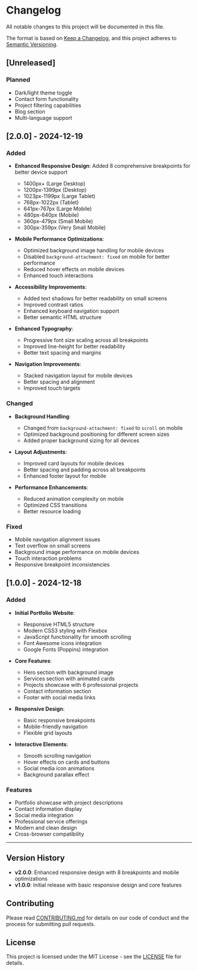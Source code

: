# Changelog

All notable changes to this project will be documented in this file.

The format is based on [Keep a Changelog](https://keepachangelog.com/en/1.0.0/),
and this project adheres to [Semantic Versioning](https://semver.org/spec/v2.0.0.html).

## [Unreleased]

### Planned

- Dark/light theme toggle
- Contact form functionality
- Project filtering capabilities
- Blog section
- Multi-language support

## [2.0.0] - 2024-12-19

### Added

- **Enhanced Responsive Design**: Added 8 comprehensive breakpoints for better device support

  - 1400px+ (Large Desktop)
  - 1200px-1399px (Desktop)
  - 1023px-1199px (Large Tablet)
  - 768px-1022px (Tablet)
  - 641px-767px (Large Mobile)
  - 480px-640px (Mobile)
  - 360px-479px (Small Mobile)
  - 300px-359px (Very Small Mobile)

- **Mobile Performance Optimizations**:

  - Optimized background image handling for mobile devices
  - Disabled `background-attachment: fixed` on mobile for better performance
  - Reduced hover effects on mobile devices
  - Enhanced touch interactions

- **Accessibility Improvements**:

  - Added text shadows for better readability on small screens
  - Improved contrast ratios
  - Enhanced keyboard navigation support
  - Better semantic HTML structure

- **Enhanced Typography**:

  - Progressive font size scaling across all breakpoints
  - Improved line-height for better readability
  - Better text spacing and margins

- **Navigation Improvements**:
  - Stacked navigation layout for mobile devices
  - Better spacing and alignment
  - Improved touch targets

### Changed

- **Background Handling**:

  - Changed from `background-attachment: fixed` to `scroll` on mobile
  - Optimized background positioning for different screen sizes
  - Added proper background sizing for all devices

- **Layout Adjustments**:

  - Improved card layouts for mobile devices
  - Better spacing and padding across all breakpoints
  - Enhanced footer layout for mobile

- **Performance Enhancements**:
  - Reduced animation complexity on mobile
  - Optimized CSS transitions
  - Better resource loading

### Fixed

- Mobile navigation alignment issues
- Text overflow on small screens
- Background image performance on mobile devices
- Touch interaction problems
- Responsive breakpoint inconsistencies

## [1.0.0] - 2024-12-18

### Added

- **Initial Portfolio Website**:

  - Responsive HTML5 structure
  - Modern CSS3 styling with Flexbox
  - JavaScript functionality for smooth scrolling
  - Font Awesome icons integration
  - Google Fonts (Poppins) integration

- **Core Features**:

  - Hero section with background image
  - Services section with animated cards
  - Projects showcase with 6 professional projects
  - Contact information section
  - Footer with social media links

- **Responsive Design**:

  - Basic responsive breakpoints
  - Mobile-friendly navigation
  - Flexible grid layouts

- **Interactive Elements**:
  - Smooth scrolling navigation
  - Hover effects on cards and buttons
  - Social media icon animations
  - Background parallax effect

### Features

- Portfolio showcase with project descriptions
- Contact information display
- Social media integration
- Professional service offerings
- Modern and clean design
- Cross-browser compatibility

---

## Version History

- **v2.0.0**: Enhanced responsive design with 8 breakpoints and mobile optimizations
- **v1.0.0**: Initial release with basic responsive design and core features

## Contributing

Please read [CONTRIBUTING.md](CONTRIBUTING.md) for details on our code of conduct and the process for submitting pull requests.

## License

This project is licensed under the MIT License - see the [LICENSE](LICENSE) file for details.
